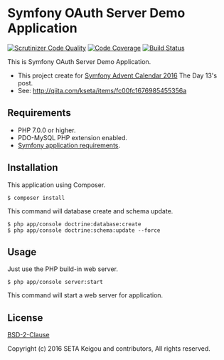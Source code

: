 Symfony OAuth Server Demo Application
========

[![Scrutinizer Code Quality](https://scrutinizer-ci.com/g/kseta/symfony-oauth-server/badges/quality-score.png?b=master)](https://scrutinizer-ci.com/g/kseta/symfony-oauth-server/?branch=master) [![Code Coverage](https://scrutinizer-ci.com/g/kseta/symfony-oauth-server/badges/coverage.png?b=master)](https://scrutinizer-ci.com/g/kseta/symfony-oauth-server/?branch=master) [![Build Status](https://scrutinizer-ci.com/g/kseta/symfony-oauth-server/badges/build.png?b=master)](https://scrutinizer-ci.com/g/kseta/symfony-oauth-server/build-status/master)

This is Symfony OAuth Server Demo Application.

- This project create for [Symfony Advent Calendar 2016] The Day 13's post.
- See: http://qiita.com/kseta/items/fc00fc1676985455356a

Requirements
-------------------------------------

- PHP 7.0.0 or higher.
- PDO-MySQL PHP extension enabled.
- [Symfony application requirements].

Installation
-------------------------------------

This application using Composer.

```
$ composer install
```

This command will database create and schema update.

```
$ php app/console doctrine:database:create
$ php app/console doctrine:schema:update --force
```

Usage
-------------------------------------

Just use the PHP build-in web server.

```
$ php app/console server:start
```

This command will start a web server for application.

License
-------------------------------------

[BSD-2-Clause]

Copyright (c) 2016 SETA Keigou and contributors, All rights reserved.

[Symfony application requirements]: http://symfony.com/doc/current/reference/requirements.html
[Symfony Advent Calendar 2016]: http://qiita.com/advent-calendar/2016/symfony
[BSD-2-Clause]: https://opensource.org/licenses/BSD-2-Clause
